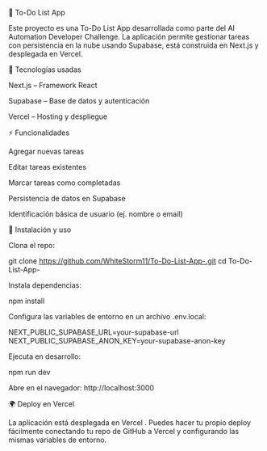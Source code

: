 📝 To-Do List App

Este proyecto es una To-Do List App desarrollada como parte del AI Automation Developer Challenge.
La aplicación permite gestionar tareas con persistencia en la nube usando Supabase, está construida en Next.js y desplegada en Vercel.

🚀 Tecnologías usadas

Next.js
 – Framework React

Supabase
 – Base de datos y autenticación

Vercel
 – Hosting y despliegue

⚡ Funcionalidades

Agregar nuevas tareas

Editar tareas existentes

Marcar tareas como completadas

Persistencia de datos en Supabase

Identificación básica de usuario (ej. nombre o email)

📂 Instalación y uso

Clona el repo:

git clone https://github.com/WhiteStorm11/To-Do-List-App-.git
cd To-Do-List-App-


Instala dependencias:

npm install


Configura las variables de entorno en un archivo .env.local:

NEXT_PUBLIC_SUPABASE_URL=your-supabase-url
NEXT_PUBLIC_SUPABASE_ANON_KEY=your-supabase-anon-key


Ejecuta en desarrollo:

npm run dev


Abre en el navegador: http://localhost:3000

🌍 Deploy en Vercel

La aplicación está desplegada en Vercel
.
Puedes hacer tu propio deploy fácilmente conectando tu repo de GitHub a Vercel y configurando las mismas variables de entorno.

